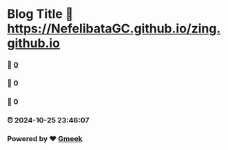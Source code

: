 # Blog Title :link: https://NefelibataGC.github.io/zing.github.io 
### :page_facing_up: [0](https://NefelibataGC.github.io/zing.github.io/tag.html) 
### :speech_balloon: 0 
### :hibiscus: 0 
### :alarm_clock: 2024-10-25 23:46:07 
### Powered by :heart: [Gmeek](https://github.com/Meekdai/Gmeek)
